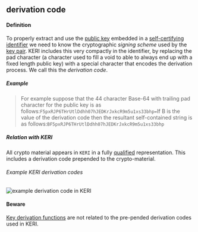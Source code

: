 ## derivation code

<h4>Definition</h4><p>To properly extract and use the <a href="public-key-infrastructure">public key</a> embedded in a <a href="self-certifying-identifier">self-certifying identifier</a> we need to know the cryptographic <em>signing scheme</em> used by the <a href="key-pair">key pair</a>. KERI includes this very compactly in the identifier, by replacing the pad character (a character used to fill a void to able to always end up with a fixed length public key) with a special character that encodes the derivation process. We call this the <em>derivation code</em>.</p><h5>Example</h5><blockquote><p>For example suppose that the 44 character Base-64 with trailing pad character for the public key is as follows:<code>F5pxRJP6THrUtlDdhh07hJEDKrJxkcR9m5u1xs33bhp=</code>If B is the value of the derivation code then the resultant self-contained string is as follows:<code>BF5pxRJP6THrUtlDdhh07hJEDKrJxkcR9m5u1xs33bhp</code></p></blockquote><h5>Relation with KERI</h5><p>All crypto material appears in <code>KERI</code> in a fully <a href="qualified">qualified</a> representation. This includes a derivation code prepended to the crypto-material.<img src="https://github.com/WebOfTrust/keri/blob/main/images/derivation-code.png" alt=""></p><h6>Example KERI derivation codes</h6><p><img src="https://github.com/weboftrust/WOT-terms/static/img/derivation-code.png" alt="example derivation code in KERI"> </p><h4>Beware</h4><p><a href="https://en.wikipedia.org/wiki/Key_derivation_function">Key derivation functions</a> are not related to the pre-pended derivation codes used in KERI.</p>

